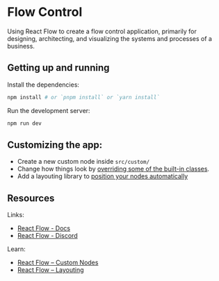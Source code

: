 # Flow Control

Using React Flow to create a flow control application, primarily for designing, architecting, and visualizing the systems and processes of a business.

## Getting up and running

Install the dependencies:

```bash
npm install # or `pnpm install` or `yarn install`
```

Run the development server:

```bash
npm run dev
```

## Customizing the app:

- Create a new custom node inside `src/custom/` 
- Change how things look by [overriding some of the built-in classes](https://reactflow.dev/learn/customization/theming#overriding-built-in-classes).
- Add a layouting library to [position your nodes automatically](https://reactflow.dev/learn/layouting/layouting)

## Resources

Links:

- [React Flow - Docs](https://reactflow.dev)
- [React Flow - Discord](https://discord.com/invite/Bqt6xrs)

Learn:

- [React Flow – Custom Nodes](https://reactflow.dev/learn/customization/custom-nodes)
- [React Flow – Layouting](https://reactflow.dev/learn/layouting/layouting)
